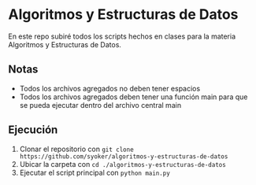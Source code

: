 # Algoritmos y Estructuras de Datos

En este repo subiré todos los scripts hechos en clases para la materia Algoritmos y Estructuras de Datos.

## Notas

- Todos los archivos agregados no deben tener espacios
- Todos los archivos agregados deben tener una función main para que se pueda ejecutar dentro del archivo central main

## Ejecución

1. Clonar el repositorio con `git clone https://github.com/syoker/algoritmos-y-estructuras-de-datos`
2. Ubicar la carpeta con `cd ./algoritmos-y-estructuras-de-datos`
3. Ejecutar el script principal con `python main.py`
